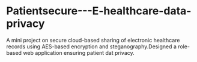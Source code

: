 # Patientsecure---E-healthcare-data-privacy
A mini project on secure cloud-based sharing of electronic healthcare records using AES-based encryption and steganography.Designed a role-based web application ensuring patient dat privacy.
